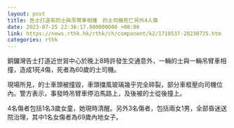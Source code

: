 ```yaml
---
layout: post
title: 告士打道有的士與吊臂車相撞　的士司機死亡另外4人傷
date: 2023-07-25 22:36:17.000000000 +08:00
link: https://news.rthk.hk/rthk/ch/component/k2/1710537-20230725.htm
categories: rthk
---
```


銅鑼灣告士打道近世貿中心於晚上8時許發生交通意外，一輛的士與一輛吊臂車相撞，造成1死4傷，死者為60歲的士司機。

現場所見，的士車頭被撞毀，車頭擋風玻璃幾乎完全碎裂，部分車框壓向司機位內。警方表示，事發時吊臂車停泊馬路上，及後被的士從後撞上。

4名傷者包括1名3歲女童，她現時清醒。另外3名傷者，包括兩女1男，全部昏迷送院治理，其中1名女傷者為69歲內地女子。
